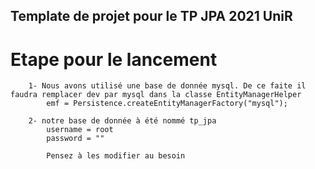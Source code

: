 ## Template de projet pour le TP JPA 2021 UniR

# Etape pour le lancement

        1- Nous avons utilisé une base de donnée mysql. De ce faite il faudra remplacer dev par mysql dans la classe EntityManagerHelper
            emf = Persistence.createEntityManagerFactory("mysql");

        2- notre base de donnée à été nommé tp_jpa
            username = root
            password = ""

            Pensez à les modifier au besoin
